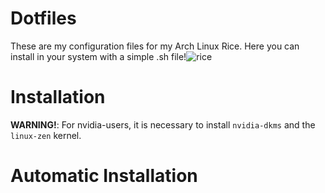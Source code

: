 # Dotfiles
These are my configuration files for my Arch Linux Rice. Here you can install in your system with a simple .sh file!![rice](https://github.com/Arkinux-Code/Dotfiles/assets/72414293/4e6990cd-4560-4236-b705-be6f1f15db52)

# Installation

**WARNING!**: For nvidia-users, it is necessary to install ``nvidia-dkms`` and the ``linux-zen`` kernel.

# Automatic Installation
